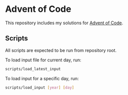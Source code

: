 # Advent of Code

This repository includes my solutions for [Advent of Code](https://adventofcode.com/).

## Scripts

All scripts are expected to be run from repository root.

To load input file for current day, run:
```sh
scripts/load_latest_input
```

To load input for a specific day, run:
```sh
scripts/load_input [year] [day]
```
